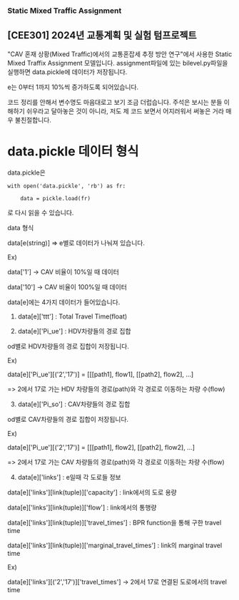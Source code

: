 ### Static Mixed Traffic Assignment
## [CEE301] 2024년 교통계획 및 실험 텀프로젝트
"CAV 혼재 상황(Mixed Traffic)에서의 교통혼잡세 추정 방안 연구"에서 사용한 Static Mixed Traffix Assignment 모델입니다.
assignment파일에 있는 bilevel.py파일을 실행하면 data.pickle에 데이터가 저장됩니다.

e는 0부터 1까지 10%씩 증가하도록 되어있습니다.

코드 정리를 안해서 변수명도 마음대로고 보기 조금 더럽습니다.
주석은 보시는 분들 이해하기 쉬우라고 달아놓은 것이 아니라,
저도 제 코드 보면서 어지러워서 써놓은 거라 매우 불친절합니다.

# data.pickle 데이터 형식
data.pickle은 



    with open('data.pickle', 'rb') as fr:
    
        data = pickle.load(fr)
    
로 다시 읽을 수 있습니다.



data 형식

data[e(string)] => e별로 데이터가 나눠져 있습니다.

Ex)

data['1'] -> CAV 비율이 10%일 때 데이터

data['10'] -> CAV 비율이 100%일 때 데이터

data[e]에는 4가지 데이터가 들어있습니다.

1. data[e]['ttt'] : Total Travel Time(float)

2. data[e]['Pi_ue'] : HDV차량들의 경로 집합

od별로 HDV차량들의 경로 집합이 저장됩니다.

Ex)

data[e]['Pi_ue'][('2','17')] = [[[path1], flow1], [[path2], flow2], ...]

=> 2에서 17로 가는 HDV 차량들의 경로(path)와 각 경로로 이동하는 차량 수(flow)

3. data[e]['Pi_so'] : CAV차량들의 경로 집합
   
od별로 CAV차량들의 경로 집합이 저장됩니다.

Ex)

data[e]['Pi_ue'][('2','17')] = [[[path1], flow2], [[path2], flow2], ...]

=> 2에서 17로 가는 CAV 차량들의 경로(path)와 각 경로로 이동하는 차량 수(flow)

4. data[e]['links'] : e일때 각 도로들 정보

data[e]['links'][link(tuple)]['capacity'] : link에서의 도로 용량

data[e]['links'][link(tuple)]['flow'] : link에서의 통행량

data[e]['links'][link(tuple)]['travel_times'] : BPR function을 통해 구한 travel time

data[e]['links'][link(tuple)]['marginal_travel_times'] : link의 marginal travel time


Ex)

data[e]['links'][('2','17')]['travel_times'] -> 2에서 17로 연결된 도로에서의 travel time
